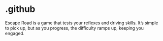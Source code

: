# .github
Escape Road is a game that tests your reflexes and driving skills. It’s simple to pick up, but as you progress, the difficulty ramps up, keeping you engaged. 
